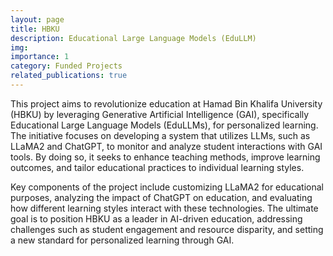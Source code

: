 ```yaml
---
layout: page
title: HBKU
description: Educational Large Language Models (EduLLM)
img:
importance: 1
category: Funded Projects
related_publications: true
---
```


This project aims to revolutionize education at Hamad Bin Khalifa University (HBKU) by leveraging Generative Artificial Intelligence (GAI), specifically Educational Large Language Models (EduLLMs), for personalized learning. The initiative focuses on developing a system that utilizes LLMs, such as LLaMA2 and ChatGPT, to monitor and analyze student interactions with GAI tools. By doing so, it seeks to enhance teaching methods, improve learning outcomes, and tailor educational practices to individual learning styles.

Key components of the project include customizing LLaMA2 for educational purposes, analyzing the impact of ChatGPT on education, and evaluating how different learning styles interact with these technologies. The ultimate goal is to position HBKU as a leader in AI-driven education, addressing challenges such as student engagement and resource disparity, and setting a new standard for personalized learning through GAI.
